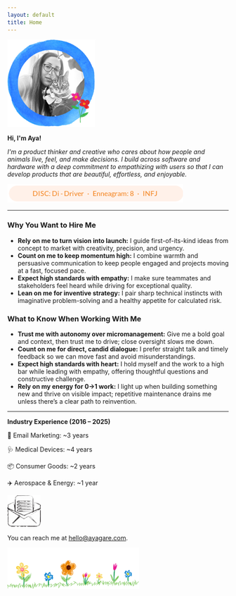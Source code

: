 ```yaml
---
layout: default
title: Home
---
```


<div class="center-content">
  <img src="/assets/images/profile.png" alt="Profile Pic" width="200" />
</div>

**Hi, I'm Aya!**  

_I'm a product thinker and creative who cares about how people and animals live, feel, and make decisions. I build across software and hardware with a deep commitment to empathizing with users so that I can develop products that are beautiful, effortless, and enjoyable._

<div class="center-content">
  <img src="/assets/images/personality.png" alt="Personality: DISC Di Driver, Enneagram 8, INFJ" style="max-width: 400px;" />
</div>

---

### Why You Want to Hire Me
- **Rely on me to turn vision into launch:** I guide first-of-its-kind ideas from concept to market with creativity, precision, and urgency.
- **Count on me to keep momentum high:** I combine warmth and persuasive communication to keep people engaged and projects moving at a fast, focused pace.
- **Expect high standards with empathy:** I make sure teammates and stakeholders feel heard while driving for exceptional quality.
- **Lean on me for inventive strategy:** I pair sharp technical instincts with imaginative problem-solving and a healthy appetite for calculated risk.

### What to Know When Working With Me
- **Trust me with autonomy over micromanagement:** Give me a bold goal and context, then trust me to drive; close oversight slows me down.
- **Count on me for direct, candid dialogue:** I prefer straight talk and timely feedback so we can move fast and avoid misunderstandings.
- **Expect high standards with heart:** I hold myself and the work to a high bar while leading with empathy, offering thoughtful questions and constructive challenge.
- **Rely on my energy for 0→1 work:** I light up when building something new and thrive on visible impact; repetitive maintenance drains me unless there’s a clear path to reinvention.

---

<div class="industry-experience">
  <p><strong>Industry Experience (2016 – 2025)</strong></p>
  <p>📧 Email Marketing: ~3 years</p>
  <p>🩺 Medical Devices: ~4 years</p>
  <p>📦 Consumer Goods: ~2 years</p>
  <p>✈️ Aerospace & Energy: ~1 year</p>
</div>

<div class="center-content">
  <img src="/assets/images/email.gif" alt="Email" style="max-width: 15%;" />

  You can reach me at <span class="cat-hover-wrapper"><a href="mailto:hello@ayagare.com" class="sparkle-cat">hello@ayagare.com</a></span>.

  <img src="/assets/images/flowers.png" alt="Flowers" width="300" />
</div>

